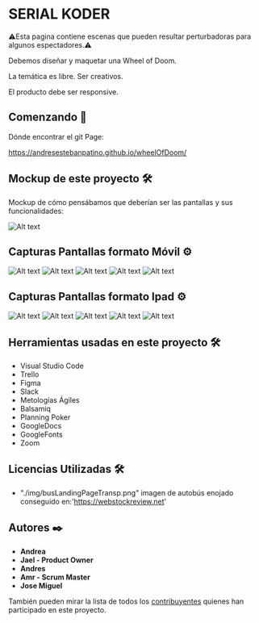 # SERIAL KODER

⚠️Esta pagina contiene escenas que pueden resultar perturbadoras para algunos espectadores.⚠️

Debemos diseñar y maquetar una Wheel of Doom.

La temática es libre. Ser creativos.

El producto debe ser responsive.



## Comenzando 🚀

Dónde encontrar el git Page: 

https://andresestebanpatino.github.io/wheelOfDoom/


## Mockup de este proyecto 🛠️

Mockup de cómo pensábamos que deberían ser las pantallas y sus funcionalidades:

![Alt text](/img/README.md/mockupReadMe.png?raw=true "Optional Title")



## Capturas Pantallas formato Móvil ⚙️

![Alt text](/img/README.md/landingPageReadMe.JPG?raw=true "Optional Title")
![Alt text](/img/README.md/Main1ReadMe.JPG?raw=true "Optional Title")
![Alt text](/img/README.md/Main2ReadMe.JPG?raw=true "Optional Title")
![Alt text](/img/README.md/endingPage1ReadMe.JPG?raw=true "Optional Title")
![Alt text](/img/README.md/endingPage2ReadMe.JPG?raw=true "Optional Title")


## Capturas Pantallas formato Ipad ⚙️

![Alt text](/img/README.md/landingPageReadMe.JPG?raw=true "Optional Title")
![Alt text](/img/README.md/Main1ReadMe.JPG?raw=true "Optional Title")
![Alt text](/img/README.md/Main2ReadMe.JPG?raw=true "Optional Title")
![Alt text](/img/README.md/endingPage1ReadMe.JPG?raw=true "Optional Title")
![Alt text](/img/README.md/endingPage2ReadMe.JPG?raw=true "Optional Title")



## Herramientas usadas en este proyecto 🛠️

* Visual Studio Code
* Trello
* Figma
* Slack
* Metologías Ágiles
* Balsamiq
* Planning Poker
* GoogleDocs
* GoogleFonts
* Zoom



## Licencias Utilizadas 🛠️

* "./img/busLandingPageTransp.png" imagen de autobús enojado conseguido en:'https://webstockreview.net'



## Autores ✒️

* **Andrea**
* **Jael - Product Owner** 
* **Andres**
* **Amr - Scrum Master**
* **Jose Miguel**

También pueden mirar la lista de todos los [contribuyentes](https://github.com/AndresEstebanPatino/wheelOfDoom/contributors) quienes han participado en este proyecto.  

